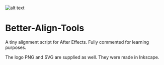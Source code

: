 ![alt text]([https://raw.githubusercontent.com/kushobyrne/Better-Align-Tools/main/bat-logov0.1.png?token=GHSAT0AAAAAACIWLG5DOBOFTQYWUEWMD7BQZJFGIEQ])

# Better-Align-Tools

A tiny alignment script for After Effects. Fully commented for learning purposes.

The logo PNG and SVG are supplied as well. They were made in Inkscape.
